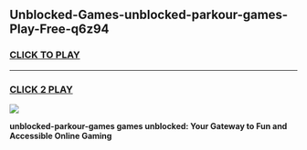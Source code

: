 
## Unblocked-Games-unblocked-parkour-games-Play-Free-q6z94
<h3>
<a href="https://premium76.site?title=unblocked-parkour-games&ref=10A">CLICK TO PLAY</a></h3>
<hr>

<h3>
<a href="https://premium76.site?title=unblocked-parkour-games&ref=10A">CLICK 2 PLAY</a>
  
</h3>

<a href="https://premium76.site?title=unblocked-parkour-games&ref=10A"><img src="https://clearcache.store/games.png"></a>


**unblocked-parkour-games games unblocked: Your Gateway to Fun and Accessible Online Gaming**
